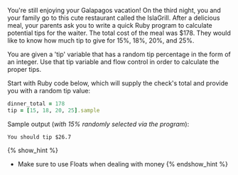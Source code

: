 You're still enjoying your Galapagos vacation! On the third night,
you and your family go to this cute restaurant called the IslaGrill.  After a delicious meal, your parents ask you to write a quick Ruby program to calculate potential tips for the waiter.  The total cost of the meal was $178.  They would like to know how much tip to give for 15%, 18%, 20%, and 25%.

You are given a 'tip' variable that has a random tip percentage in the form of an integer.  Use that tip
variable and flow control in order to calculate the proper tips.

Start with Ruby code below, which will supply the check's total and provide you with a random tip value:

```ruby
dinner_total = 178
tip = [15, 18, 20, 25].sample
```

Sample output (*with 15% randomly selected via the program*):

```no-highlight
You should tip $26.7
```

{% show_hint %}
- Make sure to use Floats when dealing with money
{% endshow_hint %}
